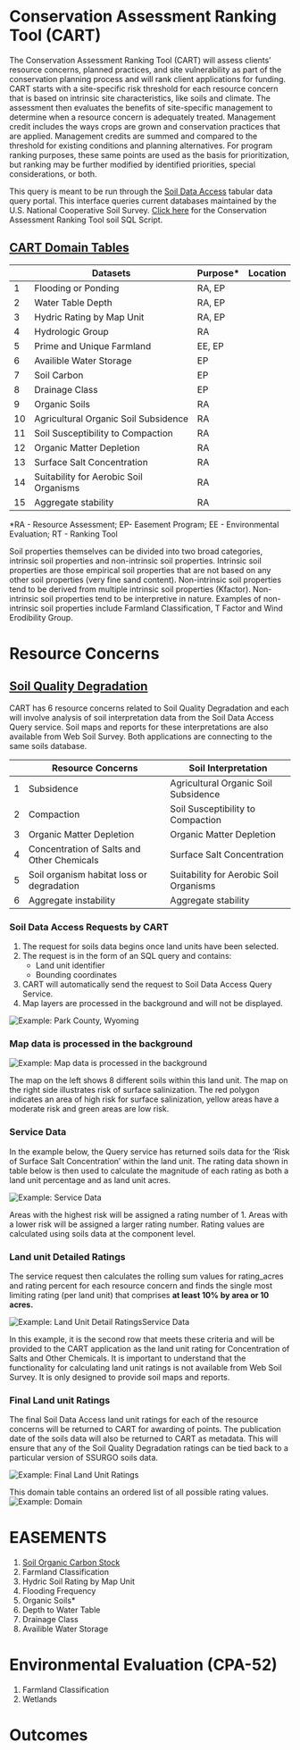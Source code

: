 #  Conservation Assessment Ranking Tool (CART)
The Conservation Assessment Ranking Tool (CART) will assess clients’ resource concerns, planned practices, and site vulnerability as part of the conservation planning process and will rank client applications for funding. CART starts with a site-specific risk threshold for each resource concern that is based on intrinsic site characteristics, like soils and climate. The assessment then evaluates the benefits of site-specific management to determine when a resource concern is adequately treated. Management credit includes the ways crops are grown and conservation practices that are applied. Management credits are summed and compared to the threshold for existing conditions and planning alternatives. For program ranking purposes, these same points are used as the basis for prioritization, but ranking may be further modified by identified priorities, special considerations, or both.

This query is meant to be run through the [Soil Data Access](https://sdmdataaccess.nrcs.usda.gov/Query.aspx) tabular data query portal. This interface queries current databases maintained by the U.S. National Cooperative Soil Survey.  [Click here](https://github.com/jneme910/CART/blob/master/SQL-Library/CART_SoilsQuery_kitchensink_20190612.sql) for the Conservation Assessment Ranking Tool soil SQL Script.

## [CART Domain Tables](https://jneme910.github.io/CART/chapters/CART_Soil_Data_Access_Domains) 

 ||Datasets|Purpose* |Location
|-----|----------|--------|--------|
|1| Flooding or Ponding|RA, EP||
|2|Water Table Depth |RA, EP ||
|3|Hydric Rating by Map Unit |RA, EP ||
|4 |Hydrologic Group |RA ||
 |5|Prime and Unique Farmland |EE, EP ||
|6|Availible Water Storage |EP ||
|7|Soil Carbon |EP ||
 |8|Drainage Class |EP ||
|9|Organic Soils |RA ||
|10|Agricultural Organic Soil Subsidence |RA ||
|11|Soil Susceptibility to Compaction |RA ||
|12|Organic Matter Depletion |RA ||
|13|Surface Salt Concentration |RA ||
|14|Suitability for Aerobic Soil Organisms |RA ||
|15|Aggregate stability |RA ||
 
 *RA - Resource Assessment; EP- Easement Program; EE - Environmental Evaluation; RT - Ranking Tool
 
 Soil properties themselves can be divided into two broad categories, intrinsic soil properties and non-intrinsic soil
properties. Intrinsic soil properties are those empirical soil properties that are not based on any other soil properties
(very fine sand content). Non-intrinsic soil properties tend to be derived from multiple intrinsic soil properties
(Kfactor). Non-intrinsic soil properties tend to be interpretive in nature. Examples of non-intrinsic soil properties
include Farmland Classification, T Factor and Wind Erodibility Group.



# Resource Concerns
## [Soil Quality Degradation](https://github.com/jneme910/CART/blob/master/chapters/Soil%20Quality%20Degradation) 

CART has 6 resource concerns related to Soil Quality Degradation and each will involve analysis of soil interpretation data from the Soil Data Access Query service. Soil maps and reports for these interpretations are also available from Web Soil Survey. Both applications are connecting to the same soils database.

||Resource Concerns|Soil Interpretation
|-----|----------|--------|
|1|Subsidence|Agricultural Organic Soil Subsidence|
|2|	Compaction|	Soil Susceptibility to Compaction|
|3|	Organic Matter Depletion|Organic Matter Depletion|
|4	|Concentration of Salts and Other Chemicals|	Surface Salt Concentration|
|5| Soil organism habitat loss or degradation|Suitability for Aerobic Soil Organisms|
|6|Aggregate instability| Aggregate stability|

### Soil Data Access Requests by CART
1. The request for soils data begins once land units have been selected.
2. The request is in the form of an SQL query and contains:
   * Land unit identifier
   * Bounding coordinates
3. CART will automatically send the request to Soil Data Access Query Service.
4. Map layers are processed in the background and will not be displayed.

![Example: Park County, Wyoming](https://github.com/jneme910/CART/blob/master/TableImages/Park_County_WY.png)

### Map data is processed in the background

![Example: Map data is processed in the background](https://github.com/jneme910/CART/blob/master/TableImages/Map%20Data%20is%20processed%20in%20the%20background.PNG)

The map on the left shows 8 different soils within this land unit. The map on the right side illustrates risk of surface salinization. The red polygon indicates an area of high risk for surface salinization, yellow areas have a moderate risk and green areas are low risk.

### Service Data

In the example below, the Query service has returned soils data for the ‘Risk of Surface Salt Concentration’ within the land unit. The rating data shown in table below is then used to calculate the magnitude of each rating as both a land unit percentage and as land unit acres. 

![Example: Service Data](https://github.com/jneme910/CART/blob/master/TableImages/Service%20Data.PNG)

Areas with the highest risk will be assigned a rating number of 1. Areas with a lower risk will be assigned a larger rating number. Rating values are calculated using soils data at the component level.

### Land unit Detailed Ratings

The service request then calculates the rolling sum values for rating_acres and rating percent for each resource concern and finds the single most limiting rating (per land unit) that comprises **at least 10% by area or 10 acres.** 

![Example: Land Unit Detail RatingsService Data](https://github.com/jneme910/CART/blob/master/TableImages/Land%20Unit%20Detail%20Ratings.PNG)

In this example, it is the second row that meets these criteria and will be provided to the CART application as the land unit rating for Concentration of Salts and Other Chemicals. It is important to understand that the functionality for calculating land unit ratings is not available from Web Soil Survey. It is only designed to provide soil maps and reports. 

### Final Land unit Ratings 

The final Soil Data Access land unit ratings for each of the resource concerns will be returned to CART for awarding of points. The publication date of the soils data will also be returned to CART as metadata. This will ensure that any of the Soil Quality Degradation ratings can be tied back to a particular version of SSURGO soils data.

![Example: Final Land Unit Ratings](https://github.com/jneme910/CART/blob/master/TableImages/Final%20Land%20Unit%20Ratings.PNG)


This domain table contains an ordered list of all possible rating values.
![Example: Domain](https://github.com/jneme910/CART/blob/master/TableImages/Domain.PNG)

# EASEMENTS

1. [Soil Organic Carbon Stock](https://ncss-tech.github.io/sda-lib/chapters/Soil%20Organic%20Carbon%20Stocks.html)
2. Farmland Classification
3. Hydric Soil Rating by Map Unit
4. Flooding Frequency
5. Organic Soils*
6. Depth to Water Table
7. Drainage Class
8. Availible Water Storage

# Environmental Evaluation (CPA-52)
1. Farmland Classification
2. Wetlands

# Outcomes























   

